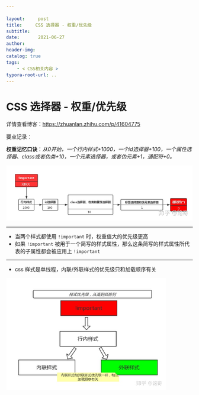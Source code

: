```yaml
---

layout:     post
title:     CSS 选择器 - 权重/优先级
subtitle:  
date:       2021-06-27
author:     
header-img: 
catalog: true
tags:
    - < CSS相关内容 >
typora-root-url: ..
---
```



# CSS 选择器 - 权重/优先级

详情查看博客：https://zhuanlan.zhihu.com/p/41604775

要点记录：

**权重记忆口诀**：*从0开始，一个行内样式+1000，一个id选择器+100，一个属性选择器、class或者伪类+10，一个元素选择器，或者伪元素+1，通配符+0。*

<img src="/../img/assets_2019/v2-b1a9fedf320754acb1d7766c6548d5f6_r.png" alt="preview" style="zoom:80%;" />

------

- 当两个样式都使用 `!important` 时，权重值大的优先级更高
- 如果 `!important` 被用于一个简写的样式属性，那么这条简写的样式属性所代表的子属性都会被应用上 `!important`

------

- css 样式是单线程，内联/外联样式的优先级只和加载顺序有关

<img src="/../img/assets_2019/v2-bb8fc596d248f2c30bae77b565fded84_r.png" alt="preview" style="zoom:70%;" />
